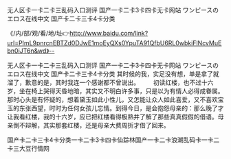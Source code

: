 无人区卡一卡二卡三乱码入口测评
国产一卡二卡3卡四卡无卡网站
ワンピースのエロス在线中文
国产卡二卡三卡4卡分类


《/内/部/观/看/地/址👉http://www.baidu.com/link?url=PImL9pnrcnEBTZd0DJwE1moEyQXs0YpuTA91QfbU6RL0wbkiFlNcvMuEbn0iJT6n&wd》--

无人区卡一卡二卡三乱码入口测评
国产一卡二卡3卡四卡无卡网站
ワンピースのエロス在线中文
国产卡二卡三卡4卡分类
其时候的我，实足没有想，单是拿了就溜了，歉意的是，其时我连一个感谢都不曾说出。
　　初读红楼，也不过十六岁，坐在椅上哭得天昏地暗，其实又不明白许多事，只是以为有情人必得成眷属。那时心头是有怀疑的，想着黛玉如此小性儿，又怎能让众人如此喜爱，又不喜欢宝玉的东张西望，时时为任何女孩儿忘情。到得今日，是会抱怨母亲的：那么晚了才让我看红楼，我的十六岁，应已把红楼看得极熟并了解了那些真真假假的借语。母亲倒不辩解，其实那套红楼，还是母亲大费周折才借了回来。





国产卡二卡三卡4卡分类一卡二卡3卡四卡仙踪林国产一卡二卡浪潮乱码卡一卡二卡三大豆行情网
